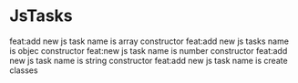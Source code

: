 # JsTasks
feat:add new js task name is array constructor
feat:add new js tasks name is objec constructor
feat:new js task name is number constructor
feat:add new js task name is string constructor
feat:add new js task name is create classes
